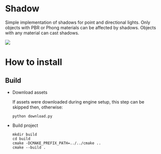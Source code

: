 # Shadow

Simple implementation of shadows for point and directional lights. Only objects with PBR or Phong materials can be affected by shadows. Objects with any material can cast shadows.

![](https://media.giphy.com/media/V3yJDZbdBNGoCsPl9Y/giphy.gif)

# How to install

## Build

- Download assets

  If assets were downloaded during engine setup, this step can be skipped then, otherwise:
  ```
  python download.py
  ```
- Build project
  ```
  mkdir build
  cd build
  cmake -DCMAKE_PREFIX_PATH=../../cmake ..
  cmake --build .
  ```